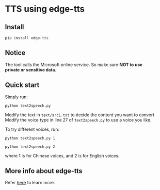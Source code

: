 # TTS using edge-tts

## Install
```
pip install edge-tts
```

## Notice
The tool calls the Microsoft online service.
So make sure **NOT to use private or sensitive data**.

## Quick start
Simply run:
```
python text2speech.py
```

Modify the text in `text/src1.txt` to decide the content you want to convert.
Modify the voice type in line 27 of `text2speech.py` to use a voice you like.

To try different voices, run:
```
python text2speech.py 1
```
```
python text2speech.py 2
```
where 1 is for Chinese voices, and 2 is for English voices.

## More info about edge-tts
Refer [here](https://github.com/rany2/edge-tts#installation) to learn more.
